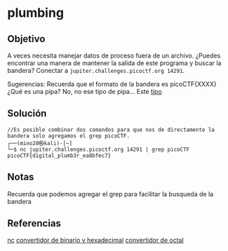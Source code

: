 # plumbing

## Objetivo 
A veces necesita manejar datos de proceso fuera de un archivo. ¿Puedes encontrar una manera de mantener la salida de este programa y buscar la bandera? Conectar a `jupiter.challenges.picoctf.org 14291`.

Sugerencias:
Recuerda que el formato de la bandera es picoCTF{XXXX}
¿Qué es una pipa? No, no ese tipo de pipa... Este [tipo](http://www.linfo.org/pipes.html)

## Solución 
``` shell
//Es posible combinar dos comandos para que nos de directamente la bandera solo agregamos el grep picoCTF.
┌──(mino20㉿kali)-[~]
└─$ nc jupiter.challenges.picoctf.org 14291 | grep picoCTF
picoCTF{digital_plumb3r_ea8bfec7}
```

## Notas
Recuerda que podemos agregar el grep para facilitar la busqueda de la bandera

## Referencias
[nc](https://linux.die.net/man/1/nc)
[convertidor de binario y hexadecimal](https://www.rapidtables.com/convert/number/binary-to-ascii.html)
[convertidor de octal](http://www.unit-conversion.info/texttools/octal/)